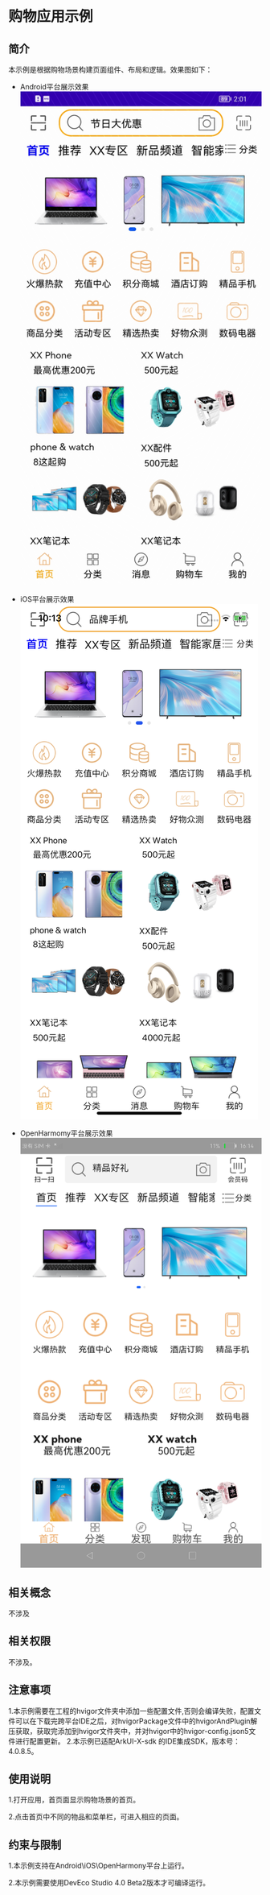 # 购物应用示例
## 简介
本示例是根据购物场景构建页面组件、布局和逻辑。效果图如下：

* Android平台展示效果
![](./screenshots/devices/android_main.jpg)

* iOS平台展示效果
![](./screenshots/devices/ios_main.png)

* OpenHarmomy平台展示效果
![](./screenshots/devices/oh_main.png)
## 相关概念

不涉及

## 相关权限

不涉及。

## 注意事项

1.本示例需要在工程的hvigor文件夹中添加一些配置文件,否则会编译失败，配置文件可以在下载完跨平台IDE之后，对hvigorPackage文件中的hvigorAndPlugin解压获取，获取完添加到hvigor文件夹中，并对hvigor中的hvigor-config.json5文件进行配置更新。
2.本示例已适配ArkUI-X-sdk 的IDE集成SDK，版本号：4.0.8.5。

## 使用说明

1.打开应用，首页面显示购物场景的首页。

2.点击首页中不同的物品和菜单栏，可进入相应的页面。

## 约束与限制

1.本示例支持在Android\iOS\OpenHarmony平台上运行。

2.本示例需要使用DevEco Studio 4.0 Beta2版本才可编译运行。